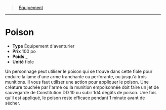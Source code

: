 ﻿---
!EquipmentItem
Type: Équipement d'aventurier
Price: 100 po
Weight: _
Unity: fiole
Id: equipment_hd.md#poison
ParentLink: equipment_hd.md#Équipement
Name: Poison
ParentName: Équipement
NameLevel: 1
Attributes:
  Name: Poison
  Markdown: >+
    # <!--Name-->Poison<!--/Name-->


    - **Type** <!--Type-->Équipement d'aventurier<!--/Type-->

    - **Prix** <!--Price-->100 po<!--/Price-->

    - **Poids** <!--Weight-->_<!--/Weight-->

    - **Unité** <!--Unity-->fiole<!--/Unity-->


    Un personnage peut utiliser le poison qui se trouve dans cette fiole pour enduire la lame d'une arme tranchante ou perforante, ou jusqu'à trois munitions. Il vous faut utiliser une action pour appliquer le poison. Une créature touchée par l'arme ou la munition empoisonnée doit faire un jet de sauvegarde de Constitution DD 10 ou subir 1d4 dégâts de poison. Une fois qu'il est appliqué, le poison reste efficace pendant 1 minute avant de sécher.

  Type: Équipement d'aventurier
  Price: 100 po
  Weight: _
  Unity: fiole
AttributesDictionary: >+
  Name: Poison

  Markdown: >+

    # <!--Name-->Poison<!--/Name-->





    - **Type** <!--Type-->Équipement d'aventurier<!--/Type-->



    - **Prix** <!--Price-->100 po<!--/Price-->



    - **Poids** <!--Weight-->_<!--/Weight-->



    - **Unité** <!--Unity-->fiole<!--/Unity-->





    Un personnage peut utiliser le poison qui se trouve dans cette fiole pour enduire la lame d'une arme tranchante ou perforante, ou jusqu'à trois munitions. Il vous faut utiliser une action pour appliquer le poison. Une créature touchée par l'arme ou la munition empoisonnée doit faire un jet de sauvegarde de Constitution DD 10 ou subir 1d4 dégâts de poison. Une fois qu'il est appliqué, le poison reste efficace pendant 1 minute avant de sécher.



  Type: Équipement d'aventurier

  Price: 100 po

  Weight: _

  Unity: fiole

---
> [Équipement](hd_equipment.md)

---

# Poison

- **Type** Équipement d'aventurier
- **Prix** 100 po
- **Poids** _
- **Unité** fiole

Un personnage peut utiliser le poison qui se trouve dans cette fiole pour enduire la lame d'une arme tranchante ou perforante, ou jusqu'à trois munitions. Il vous faut utiliser une action pour appliquer le poison. Une créature touchée par l'arme ou la munition empoisonnée doit faire un jet de sauvegarde de Constitution DD 10 ou subir 1d4 dégâts de poison. Une fois qu'il est appliqué, le poison reste efficace pendant 1 minute avant de sécher.

